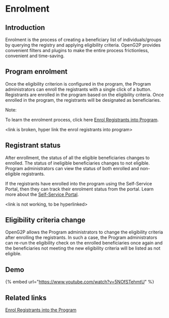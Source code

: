 # Enrolment

## Introduction

Enrolment is the process of creating a beneficiary list of individuals/groups by querying the registry and applying eligibility criteria. OpenG2P provides convenient filters and plugins to make the entire process frictionless, convenient and time-saving.

## Program enrolment

Once the eligibility criterion is configured in the program, the Program administrators can enroll the registrants with a single click of a button. Registrants are enrolled in the program based on the eligibility criteria. Once enrolled in the program, the registrants will be designated as beneficiaries.&#x20;

Note:

To learn the enrolment process, click here [Enrol Registrants into Program](https://github.com/OpenG2P/openg2p-documentation/blob/1.2.1/platform/modules/guides/user-guides/enrol-registrants-into-program.md).

\<link is broken, hyper link the enrol registrants into program>

## Registrant status

After enrollment, the status of all the eligible beneficiaries changes to enrolled. The status of ineligible beneficiaries changes to not eligible. Program administrators can view the status of both enrolled and non-eligible registrants.

If the registrants have enrolled into the program using the Self-Service Portal, then they can track their enrolment status from the portal. Learn more about the [Self-Service Portal](https://github.com/OpenG2P/openg2p-documentation/blob/1.2.1/platform/modules/secure-registry/registration-methods/self-service-portal.md).

\<link is not working, to be hyperlinked>

## Eligibility criteria change

OpenG2P allows the Program administrators to change the eligibility criteria after enrolling the registrants. In such a case, the Program administrators can re-run the eligibility check on the enrolled beneficiaries once again and the beneficiaries not meeting the new eligibility criteria will be listed as not eligible.

## Demo

{% embed url="https://www.youtube.com/watch?v=5NOfSTehmtU" %}

## Related links

[Enrol Registrants into the Program](https://github.com/OpenG2P/openg2p-documentation/blob/1.2.1/platform/modules/guides/user-guides/enrol-registrants-into-program.md)
